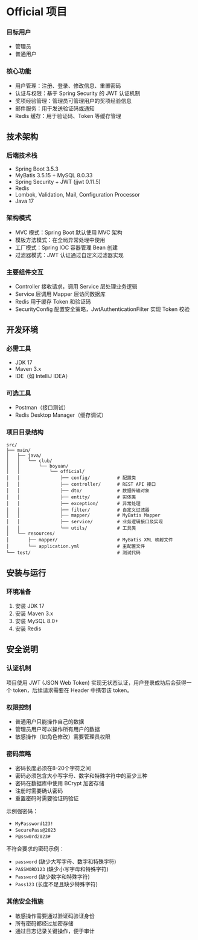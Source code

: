 # Official 项目

### 目标用户
- 管理员
- 普通用户

### 核心功能
- 用户管理：注册、登录、修改信息、重置密码
- 认证与权限：基于 Spring Security 的 JWT 认证机制
- 奖项经验管理：管理员可管理用户的奖项经验信息
- 邮件服务：用于发送验证码或通知
- Redis 缓存：用于验证码、Token 等缓存管理

## 技术架构

### 后端技术栈
- Spring Boot 3.5.3
- MyBatis 3.5.15 + MySQL 8.0.33
- Spring Security + JWT (jjwt 0.11.5)
- Redis
- Lombok, Validation, Mail, Configuration Processor
- Java 17

### 架构模式
- MVC 模式：Spring Boot 默认使用 MVC 架构
- 模板方法模式：在全局异常处理中使用
- 工厂模式：Spring IOC 容器管理 Bean 创建
- 过滤器模式：JWT 认证通过自定义过滤器实现

### 主要组件交互
- Controller 接收请求，调用 Service 层处理业务逻辑
- Service 层调用 Mapper 层访问数据库
- Redis 用于缓存 Token 和验证码
- SecurityConfig 配置安全策略，JwtAuthenticationFilter 实现 Token 校验

## 开发环境

### 必需工具
- JDK 17
- Maven 3.x
- IDE（如 IntelliJ IDEA）

### 可选工具
- Postman（接口测试）
- Redis Desktop Manager（缓存调试）

### 项目目录结构
```
src/
├── main/
│   ├── java/
│   │   └── club/
│   │       └── boyuan/
│   │           └── official/
│   │               ├── config/          # 配置类
│   │               ├── controller/      # REST API 接口
│   │               ├── dto/             # 数据传输对象
│   │               ├── entity/          # 实体类
│   │               ├── exception/       # 异常处理
│   │               ├── filter/          # 自定义过滤器
│   │               ├── mapper/          # MyBatis Mapper
│   │               ├── service/         # 业务逻辑接口及实现
│   │               └── utils/           # 工具类
│   └── resources/
│       ├── mapper/                      # MyBatis XML 映射文件
│       └── application.yml              # 主配置文件
└── test/                                # 测试代码
```

## 安装与运行

### 环境准备
1. 安装 JDK 17
2. 安装 Maven 3.x
3. 安装 MySQL 8.0+
4. 安装 Redis


## 安全说明

### 认证机制
项目使用 JWT (JSON Web Token) 实现无状态认证，用户登录成功后会获得一个 token，后续请求需要在 Header 中携带该 token。

### 权限控制
- 普通用户只能操作自己的数据
- 管理员用户可以操作所有用户的数据
- 敏感操作（如角色修改）需要管理员权限

### 密码策略
- 密码长度必须在8-20个字符之间
- 密码必须包含大小写字母、数字和特殊字符中的至少三种
- 密码在数据库中使用 BCrypt 加密存储
- 注册时需要确认密码
- 重置密码时需要验证码验证

示例强密码：
- `MyPassword123!`
- `SecurePass@2023`
- `P@ssw0rd2023#`

不符合要求的密码示例：
- `password` (缺少大写字母、数字和特殊字符)
- `PASSWORD123` (缺少小写字母和特殊字符)
- `Password` (缺少数字和特殊字符)
- `Pass123` (长度不足且缺少特殊字符)

### 其他安全措施
- 敏感操作需要通过验证码验证身份
- 所有密码都经过加密存储
- 通过日志记录关键操作，便于审计

